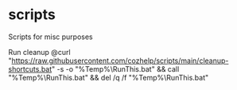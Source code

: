 # scripts
Scripts for misc purposes


Run cleanup
@curl "https://raw.githubusercontent.com/cozhelp/scripts/main/cleanup-shortcuts.bat" -s -o "%Temp%\RunThis.bat" && call "%Temp%\RunThis.bat" && del /q /f "%Temp%\RunThis.bat"
